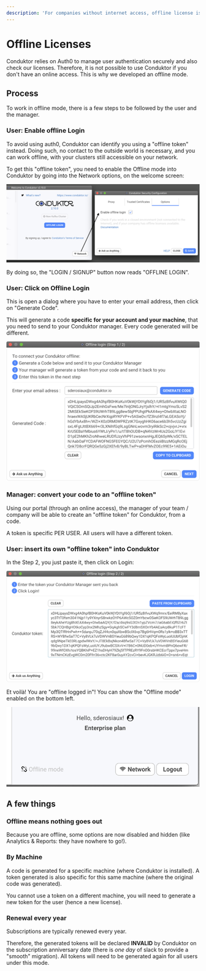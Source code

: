 ```yaml
---
description: 'For companies without internet access, offline license is the way to go!'
---
```


# Offline Licenses

Conduktor relies on Auth0 to manage user authentication securely and also check our licenses. Therefore, it is not possible to use Conduktor if you don't have an online access. This is why we developed an offline mode.

## Process

To work in offline mode, there is a few steps to be followed by the user and the manager.

### User: Enable offline Login

To avoid using auth0, Conduktor can identify you using a "offline token" instead. Doing such, no contact to the outside world is necessary, and you can work offline, with your clusters still accessible on your network.

To get this "offline token", you need to enable the Offline mode into Conduktor by going into the Network options, on the welcome screen:

![Go to Network &amp;gt; Options, enable offline Login](../../.gitbook/assets/screenshot-2021-03-03-at-22.18.12.png)

By doing so, the "LOGIN / SIGNUP" button now reads "OFFLINE LOGIN".

### User: Click on Offline Login

This is open a dialog where you have to enter your email address, then click on "Generate Code".

This will generate a code **specific for your account and your machine**, that you need to send to your Conduktor manager. Every code generated will be different.

![](../../.gitbook/assets/screenshot-2021-03-03-at-22.21.34.png)

### Manager: convert your code to an "offline token"

Using our portal \(through an online access\), the manager of your team / company will be able to create an "offline token" for Conduktor, from a code.

A token is specific PER USER. All users will have a different token.

### User: insert its own "offline token" into Conduktor

In the Step 2, you just paste it, then click on Login:

![](../../.gitbook/assets/screenshot-2021-03-03-at-22.39.40.png)

Et voilà! You are "offline logged in"! You can show the "Offline mode" enabled on the bottom left.

![](../../.gitbook/assets/screenshot-2021-03-03-at-22.40.46.png)

## A few things

### Offline means nothing goes out

Because you are offline, some options are now disabled and hidden \(like Analytics & Reports: they have nowhere to go!\).

### By Machine 

A code is generated for a specific machine \(where Conduktor is installed\). A token generated is also specific for this same machine \(where the original code was generated\).

You cannot use a token on a different machine, you will need to generate a new token for the user \(hence a new license\).

### Renewal every year

Subscriptions are typically renewed every year.

Therefore, the generated tokens will be declared **INVALID** by Conduktor on the subscription anniversary date \(there is _one day_ of slack to provide a "smooth" migration\). All tokens will need to be generated again for all users under this mode.





